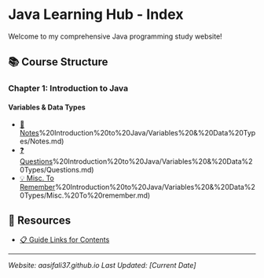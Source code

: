 # Java Learning Hub - Index

Welcome to my comprehensive Java programming study website!

## 📚 Course Structure

### Chapter 1: Introduction to Java

#### Variables & Data Types
- [📝 Notes](./Chapters/1)%20Introduction%20to%20Java/Variables%20&%20Data%20Types/Notes.md)
- [❓ Questions](./Chapters/1)%20Introduction%20to%20Java/Variables%20&%20Data%20Types/Questions.md)
- [💡 Misc. To Remember](./Chapters/1)%20Introduction%20to%20Java/Variables%20&%20Data%20Types/Misc.%20To%20remember.md)

## 🔗 Resources
- [📋 Guide Links for Contents](./Topics/Guide%20link%20for%20Contents/link.md)


---
*Website: aasifali37.github.io*
*Last Updated: [Current Date]*

